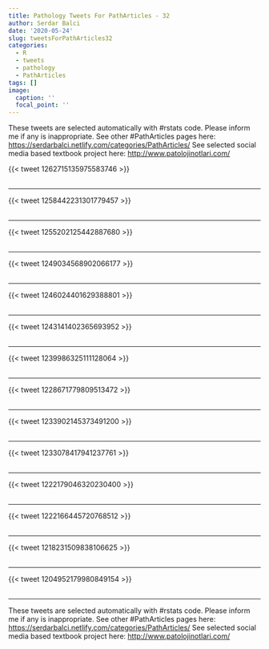 ```yaml
---
title: Pathology Tweets For PathArticles - 32
author: Serdar Balci
date: '2020-05-24'
slug: tweetsForPathArticles32
categories:
  - R
  - tweets
  - pathology
  - PathArticles
tags: []
image:
  caption: ''
  focal_point: ''
---
```



These tweets are selected automatically with #rstats code. Please inform me if any is inappropriate.
See other #PathArticles pages here: https://serdarbalci.netlify.com/categories/PathArticles/ 
See selected social media based textbook project here: http://www.patolojinotlari.com/

{{< tweet 1262715135975583746 >}}
<br>
<br>
<hr>
{{< tweet 1258442231301779457 >}}
<br>
<br>
<hr>
{{< tweet 1255202125442887680 >}}
<br>
<br>
<hr>
{{< tweet 1249034568902066177 >}}
<br>
<br>
<hr>
{{< tweet 1246024401629388801 >}}
<br>
<br>
<hr>
{{< tweet 1243141402365693952 >}}
<br>
<br>
<hr>
{{< tweet 1239986325111128064 >}}
<br>
<br>
<hr>
{{< tweet 1228671779809513472 >}}
<br>
<br>
<hr>
{{< tweet 1233902145373491200 >}}
<br>
<br>
<hr>
{{< tweet 1233078417941237761 >}}
<br>
<br>
<hr>
{{< tweet 1222179046320230400 >}}
<br>
<br>
<hr>
{{< tweet 1222166445720768512 >}}
<br>
<br>
<hr>
{{< tweet 1218231509838106625 >}}
<br>
<br>
<hr>
{{< tweet 1204952179980849154 >}}
<br>
<br>
<hr>


These tweets are selected automatically with #rstats code. Please inform me if any is inappropriate.
See other #PathArticles pages here: https://serdarbalci.netlify.com/categories/PathArticles/ 
See selected social media based textbook project here: http://www.patolojinotlari.com/

